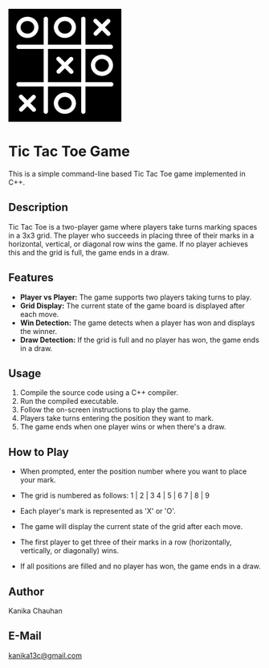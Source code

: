 ![tic](https://github.com/Kanika1305/tictactoe/blob/main/tictac.png)
# Tic Tac Toe Game

This is a simple command-line based Tic Tac Toe game implemented in C++.

## Description

Tic Tac Toe is a two-player game where players take turns marking spaces in a 3x3 grid. The player who succeeds in placing three of their marks in a horizontal, vertical, or diagonal row wins the game. If no player achieves this and the grid is full, the game ends in a draw.

## Features

- **Player vs Player:** The game supports two players taking turns to play.
- **Grid Display:** The current state of the game board is displayed after each move.
- **Win Detection:** The game detects when a player has won and displays the winner.
- **Draw Detection:** If the grid is full and no player has won, the game ends in a draw.

## Usage

1. Compile the source code using a C++ compiler.
2. Run the compiled executable.
3. Follow the on-screen instructions to play the game.
4. Players take turns entering the position they want to mark.
5. The game ends when one player wins or when there's a draw.

## How to Play

- When prompted, enter the position number where you want to place your mark.
- The grid is numbered as follows:
1 | 2 | 3
4 | 5 | 6
7 | 8 | 9


- Each player's mark is represented as 'X' or 'O'.
- The game will display the current state of the grid after each move.
- The first player to get three of their marks in a row (horizontally, vertically, or diagonally) wins.
- If all positions are filled and no player has won, the game ends in a draw.
 

## Author

Kanika Chauhan

## E-Mail
kanika13c@gmail.com








